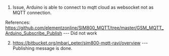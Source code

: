 1) Issue, Arduino is able to connect to mqtt cloud as websocket not as MQTT connection.

  References: https://github.com/elementzonline/SIM800_MQTT/tree/master/GSM_MQTT_Arduino_Subscribe_Publish --- Did not work

2) https://bitbucket.org/mbari_peter/sim800-mqtt-ravi/overview --- Publishing message is done.
